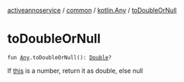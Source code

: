 [activeannoservice](../../index.md) / [common](../index.md) / [kotlin.Any](index.md) / [toDoubleOrNull](./to-double-or-null.md)

# toDoubleOrNull

`fun `[`Any`](https://kotlinlang.org/api/latest/jvm/stdlib/kotlin/-any/index.html)`.toDoubleOrNull(): `[`Double`](https://kotlinlang.org/api/latest/jvm/stdlib/kotlin/-double/index.html)`?`

If [this](to-double-or-null/-this-.md) is a number, return it as double, else null


